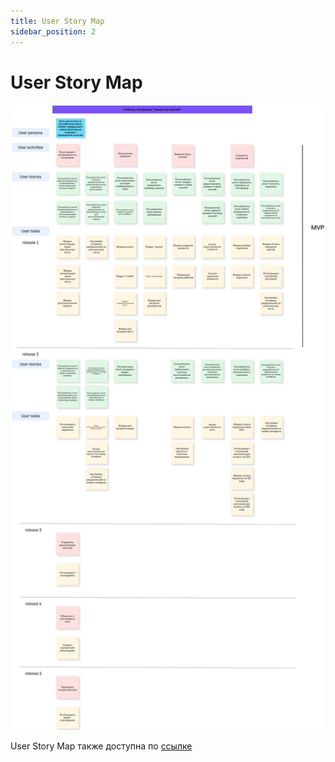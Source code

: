 ```yaml
---
title: User Story Map
sidebar_position: 2
---
```


# User Story Map

![alt text](image.png)

User Story Map также доступна по [ссылке](https://unidraw.io/board/693d4e3d05365788d10c) 